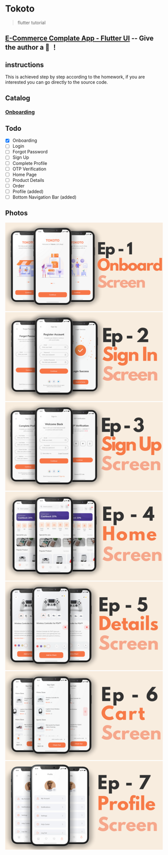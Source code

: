 # Tokoto

> flutter tutorial

## [E-Commerce Complate App - Flutter UI](https://github.com/abuanwar072/E-commerce-Complete-Flutter-UI) --  Give the author a :star2: ！  

## instructions

This is achieved step by step according to the homework, if you are interested you can go directly to the source code.  

## Catalog  

### [Onboarding](doc/Onboarding/README.md)

## Todo  
- [x] Onboarding
- [ ] Login
- [ ] Forgot Password
- [ ] Sign Up
- [ ] Complete Profile
- [ ] OTP Verification
- [ ] Home Page
- [ ] Product Details
- [ ] Order
- [ ] Profile (added)
- [ ] Bottom Navigation Bar (added)

## Photos
![](1.png)
![](2.png)
![](3.png)
![](4.png)
![](5.png)
![](6.png)
![](7.png)
